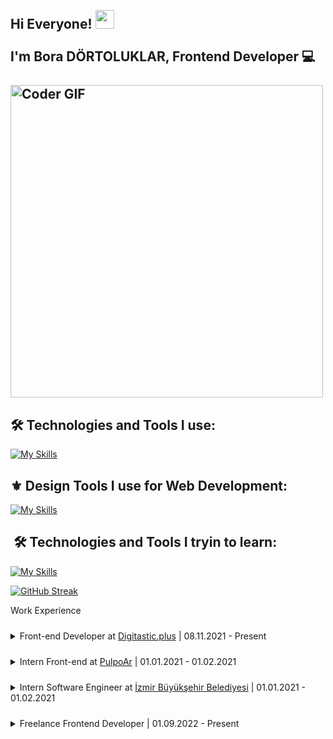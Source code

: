  <h2 align="left">
 <abc>
  <br>Hi Everyone! <img src="https://user-images.githubusercontent.com/42378118/110234147-e3259600-7f4e-11eb-95be-0c4047144dea.gif" width="30"><br>
  <br> I'm Bora DÖRTOLUKLAR, Frontend Developer 💻 <br>
  <br>
    <img src="https://media.giphy.com/media/SWoSkN6DxTszqIKEqv/giphy.gif" alt="Coder GIF" width="500">
 </abc>
 </h2>

##  🛠 Technologies and Tools I use:

 [![My Skills](https://skillicons.dev/icons?i=js,ts,react,nextjs,redux,vue,nodejs,nuxtjs,tailwind,bootstrap,codepen,firebase,jest,html,css,sass,git,gitlab,github,jest)](https://skillicons.dev)

##  ⚜️ Design Tools I use for Web Development:

 [![My Skills](https://skillicons.dev/icons?i=figma,xd)](https://skillicons.dev)

##  🛠 Technologies and Tools I tryin to learn:

 [![My Skills](https://skillicons.dev/icons?i=aws,angular,svelte,vite,appwrite,express,linux,docker,graphql,regex)](https://skillicons.dev)


 [![GitHub Streak](https://streak-stats.demolab.com/?user=boradortoluklar&theme=highcontrast)](https://git.io/streak-stats)


Work Experience

<details style="margin-top: 24px">
<summary>Front-end Developer at <a href="https://digitastic.de" >Digitastic.plus</a> | 08.11.2021 - Present</summary>
<div style="margin-top: 16px;">

- İzmir 🇹🇷
- Web Application development using different technologies such as React and Vue
</div>
</details>
<details style="margin-top: 24px">
<summary> Intern Front-end at <a href="https://pulpoar.com" >PulpoAr</a> | 01.01.2021 - 01.02.2021</summary>
<div style="margin-top: 16px;">

- İzmir 🇹🇷
- Web development intern with React
</div>
</details>
<details style="margin-top: 24px">
<summary> Intern Software Engineer at <a href="https://www.izmir.bel.tr/" >İzmir Büyükşehir Belediyesi</a> | 01.01.2021 - 01.02.2021</summary>
<div style="margin-top: 16px;">

- İzmir 🇹🇷
- Web and Mobile development and testing 
- I work in İzmir Büyükşehir Belediyesi for test and develop websites and Mobile Apps
</div>
</details>
<details style="margin-top: 24px">
<summary> Freelance Frontend Developer | 01.09.2022 - Present</summary>
<div style="margin-top: 16px;">

- Netherlands 🇳🇱
- I develop Web Application with React
- I integrate Block Chain to Web Application
</div>
</details>
